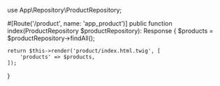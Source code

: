 use App\Repository\ProductRepository;

#[Route('/product', name: 'app_product')]
public function index(ProductRepository $productRepository): Response
{
    $products = $productRepository->findAll();

    return $this->render('product/index.html.twig', [
        'products' => $products,
    ]);
}